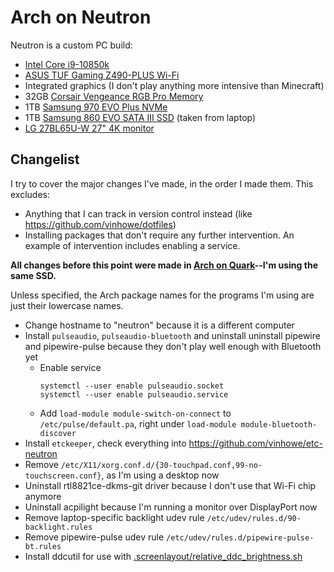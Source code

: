 # Arch on Neutron

Neutron is a custom PC build:
- [Intel Core i9-10850k](https://ark.intel.com/content/www/us/en/ark/products/205904/intel-core-i9-10850k-processor-20m-cache-up-to-5-20-ghz.html)
- [ASUS TUF Gaming Z490-PLUS Wi-Fi](https://www.asus.com/Motherboards-Components/Motherboards/All-series/TUF-GAMING-Z490-PLUS-WI-FI/)
- Integrated graphics (I don't play anything more intensive than Minecraft)
- 32GB [Corsair Vengeance RGB Pro Memory](https://www.corsair.com/us/en/vengeance-rgb-pro-memory)
- 1TB [Samsung 970 EVO Plus NVMe](https://www.samsung.com/semiconductor/minisite/ssd/product/consumer/970evoplus/)
- 1TB [Samsung 860 EVO SATA III SSD](https://www.samsung.com/semiconductor/minisite/ssd/product/consumer/970evoplus/) (taken from laptop)
- [LG 27BL65U-W 27" 4K monitor](https://www.lg.com/us/business/desktop-monitors/lg-27BL65U)


## Changelist

I try to cover the major changes I've made, in the order I made them. This excludes:
- Anything that I can track in version control instead (like https://github.com/vinhowe/dotfiles)
- Installing packages that don't require any further intervention. An example of intervention includes enabling a service.

__All changes before this point were made in [Arch on Quark](./quark_notes.md)--I'm using the same SSD.__

Unless specified, the Arch package names for the programs I'm using are just their lowercase names.

- Change hostname to "neutron" because it is a different computer
- Install `pulseaudio`, `pulseaudio-bluetooth` and uninstall uninstall pipewire and pipewire-pulse because they don't
  play well enough with Bluetooth yet
  - Enable service
    ```
    systemctl --user enable pulseaudio.socket
    systemctl --user enable pulseaudio.service
    ```
  - Add `load-module module-switch-on-connect` to `/etc/pulse/default.pa`, right under
    `load-module module-bluetooth-discover`
- Install `etckeeper`, check everything into https://github.com/vinhowe/etc-neutron
- Remove `/etc/X11/xorg.conf.d/{30-touchpad.conf,99-no-touchscreen.conf}`, as I'm using a desktop now
- Uninstall rtl8821ce-dkms-git driver because I don't use that Wi-Fi chip anymore
- Uninstall acpilight because I'm running a monitor over DisplayPort now
- Remove laptop-specific backlight udev rule `/etc/udev/rules.d/90-backlight.rules`
- Remove pipewire-pulse udev rule `/etc/udev/rules.d/pipewire-pulse-bt.rules`
- Install ddcutil for use with [.screenlayout/relative_ddc_brightness.sh](./.screenlayout/relative_ddc_brightness.sh)
